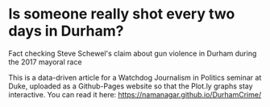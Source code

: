# Is someone really shot every two days in Durham?

Fact checking Steve Schewel's claim about gun violence in Durham during the 2017 mayoral race

This is a data-driven article for a Watchdog Journalism in Politics seminar at Duke, uploaded as a Github-Pages website so that the Plot.ly graphs stay interactive. You can read it here: https://namanagar.github.io/DurhamCrime/
